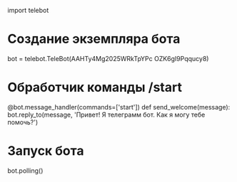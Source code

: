 import telebot

# Создание экземпляра бота
bot = telebot.TeleBot(AAHTy4Mg2025WRkTpYPc
OZK6gI9Pqqucy8)

# Обработчик команды /start
@bot.message_handler(commands=['start'])
def send_welcome(message):
    bot.reply_to(message, 'Привет! Я телеграмм бот. Как я могу тебе помочь?')

# Запуск бота
bot.polling()
